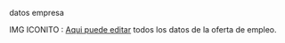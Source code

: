 datos empresa

IMG ICONITO : [Aqui puede editar](/ofertas/editar.html) todos los datos de la oferta de empleo.
